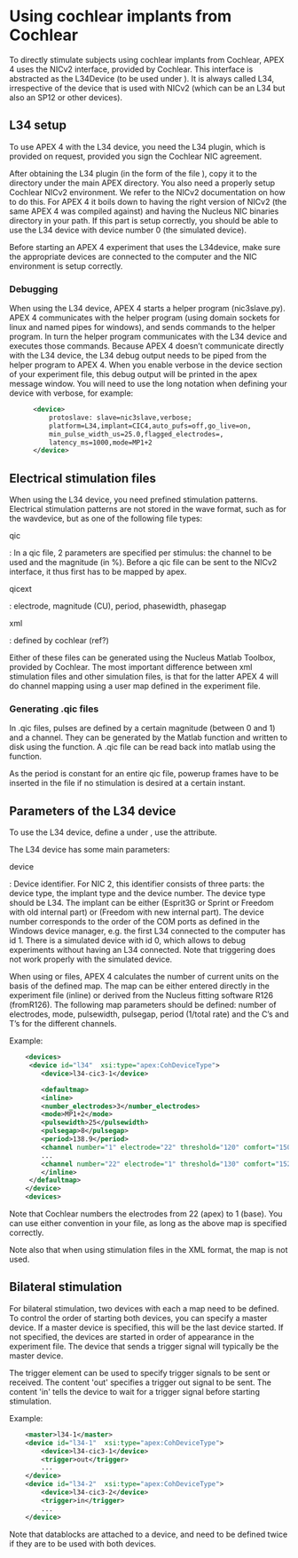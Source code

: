 Using cochlear implants from Cochlear
=====================================

To directly stimulate subjects using cochlear implants from Cochlear,
APEX 4 uses the NICv2 interface, provided by Cochlear. This interface is
abstracted as the L34Device (to be used under ). It is always called
L34, irrespective of the device that is used with NICv2 (which can be an
L34 but also an SP12 or other devices).

L34 setup
---------

To use APEX 4 with the L34 device, you need the L34 plugin, which is
provided on request, provided you sign the Cochlear NIC agreement.

After obtaining the L34 plugin (in the form of the file ), copy it to
the directory under the main APEX directory. You also need a properly
setup Cochlear NICv2 environment. We refer to the NICv2 documentation on
how to do this. For APEX 4 it boils down to having the right version of
NICv2 (the same APEX 4 was compiled against) and having the Nucleus NIC
binaries directory in your path. If this part is setup correctly, you
should be able to use the L34 device with device number 0 (the simulated
device).

Before starting an APEX 4 experiment that uses the L34device, make sure
the appropriate devices are connected to the computer and the NIC
environment is setup correctly.

### Debugging

When using the L34 device, APEX 4 starts a helper program (nic3slave.py).
APEX 4 communicates with the helper program (using domain sockets for
linux and named pipes for windows), and sends commands to the helper
program. In turn the helper program communicates with the L34 device and
executes those commands. Because APEX 4 doesn’t communicate directly with
the L34 device, the L34 debug output needs to be piped from the helper
program to APEX 4. When you enable verbose in the device section of your
experiment file, this debug output will be printed in the apex message
window.
You will need to use the long notation when defining your device with
verbose, for example:

```xml
      <device>
          protoslave: slave=nic3slave,verbose;
          platform=L34,implant=CIC4,auto_pufs=off,go_live=on,
          min_pulse_width_us=25.0,flagged_electrodes=,
          latency_ms=1000,mode=MP1+2
      </device>
```

Electrical stimulation files
----------------------------

When using the L34 device, you need prefined stimulation patterns.
Electrical stimulation patterns are not stored in the wave format, such
as for the wavdevice, but as one of the following file types:

qic

:   In a qic file, 2 parameters are specified per stimulus: the channel
    to be used and the magnitude (in %). Before a qic file can be sent
    to the NICv2 interface, it thus first has to be mapped by apex.

qicext

:   electrode, magnitude (CU), period, phasewidth, phasegap

xml

:   defined by cochlear (ref?)

Either of these files can be generated using the Nucleus Matlab Toolbox,
provided by Cochlear. The most important difference between xml
stimulation files and other simulation files, is that for the latter
APEX 4 will do channel mapping using a user map defined in the experiment
file.

### Generating .qic files

In .qic files, pulses are defined by a certain magnitude (between 0 and 1)
and a channel. They can be generated by the Matlab function and written
to disk using the function. A .qic file can be read back into matlab
using the function.

As the period is constant for an entire qic file, powerup frames have to
be inserted in the file if no stimulation is desired at a certain
instant.

Parameters of the L34 device
----------------------------

To use the L34 device, define a under , use the attribute.

The L34 device has some main parameters:

device

:   Device identifier. For NIC 2, this identifier consists of three
    parts: the device type, the implant type and the device number. The
    device type should be L34. The implant can be either (Esprit3G or
    Sprint or Freedom with old internal part) or (Freedom with new
    internal part). The device number corresponds to the order of the
    COM ports as defined in the Windows device manager, e.g. the first
    L34 connected to the computer has id 1. There is a simulated device
    with id 0, which allows to debug experiments without having an
    L34 connected. Note that triggering does not work properly with the
    simulated device.

When using or files, APEX 4 calculates the number of current units on the
basis of the defined map. The map can be either entered directly in the
experiment file (inline) or derived from the Nucleus fitting software
R126 (fromR126). The following map parameters should be defined: number
of electrodes, mode, pulsewidth, pulsegap, period (1/total rate) and the
C’s and T’s for the different channels.

Example:

```xml
    <devices>
     <device id="l34"  xsi:type="apex:CohDeviceType">
        <device>l34-cic3-1</device>

        <defaultmap>
        <inline>
        <number_electrodes>3</number_electrodes>
        <mode>MP1+2</mode>
        <pulsewidth>25</pulsewidth>
        <pulsegap>8</pulsegap>
        <period>138.9</period>
        <channel number="1" electrode="22" threshold="120" comfort="150"/>
        ...
        <channel number="22" electrode="1" threshold="130" comfort="152"/>
        </inline>
     </defaultmap>
    </device>
    <devices>
```

Note that Cochlear numbers the electrodes from 22 (apex) to 1 (base).
You can use either convention in your file, as long as the above map is
specified correctly.

Note also that when using stimulation files in the XML format, the map
is not used.

Bilateral stimulation
---------------------

For bilateral stimulation, two devices with each a map need to be
defined. To control the order of starting both devices, you can specify
a master device. If a master device is specified, this will be the last
device started. If not specified, the devices are started in order of
appearance in the experiment file. The device that sends a trigger
signal will typically be the master device.

The trigger element can be used to specify trigger signals to be sent or
received. The content 'out' specifies a trigger out signal to be sent. 
The content 'in' tells the device to wait for a trigger signal before starting stimulation.

Example:

```xml
    <master>l34-1</master>
    <device id="l34-1"  xsi:type="apex:CohDeviceType">
        <device>l34-cic3-1</device>
        <trigger>out</trigger>
        ...
    </device>
    <device id="l34-2"  xsi:type="apex:CohDeviceType">
        <device>l34-cic3-2</device>
        <trigger>in</trigger>
        ...
    </device>
```

Note that datablocks are attached to a device, and need to be defined
twice if they are to be used with both devices.
